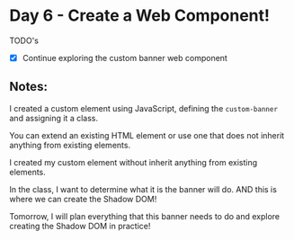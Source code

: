# Day 6 - Create a Web Component! 

TODO's 

- [X] Continue exploring the custom banner web component

## Notes:

I created a custom element using JavaScript, defining the `custom-banner` and assigning it a class.

You can extend an existing HTML element or use one that does not inherit anything from existing elements.

I created my custom element without inherit anything from existing elements.

In the class, I want to determine what it is the banner will do. AND this is where we can create the Shadow DOM! 

Tomorrow, I will plan everything that this banner needs to do and explore creating the Shadow DOM in practice!